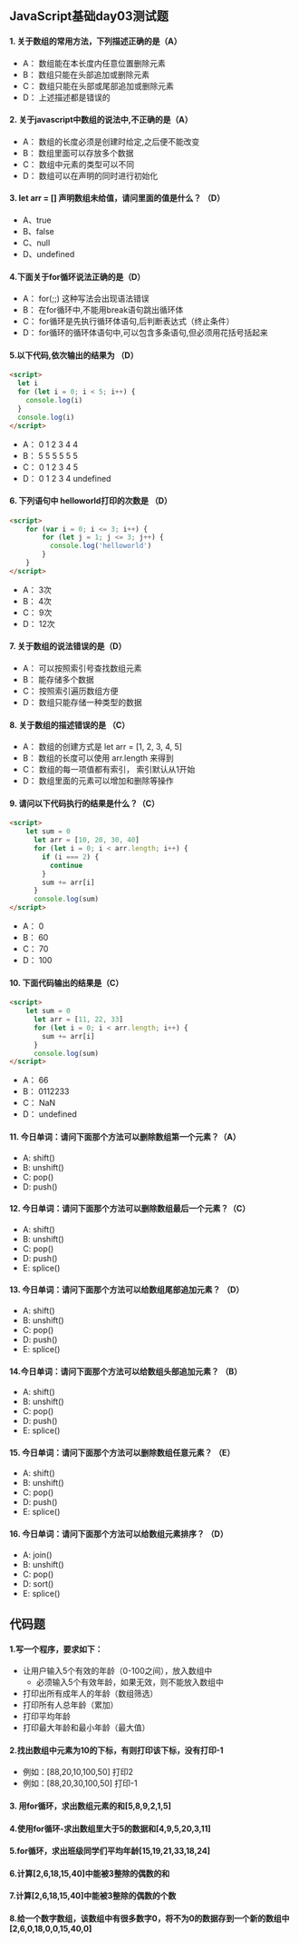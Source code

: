 

## JavaScript基础day03测试题



#### 1. 关于数组的常用方法，下列描述正确的是（A）

- A： 数组能在本长度内任意位置删除元素
- B： 数组只能在头部追加或删除元素
- C： 数组只能在头部或尾部追加或删除元素
- D： 上述描述都是错误的

#### 2. 关于javascript中数组的说法中,不正确的是（A）

- A： 数组的长度必须是创建时给定,之后便不能改变
- B： 数组里面可以存放多个数据
- C： 数组中元素的类型可以不同
- D： 数组可以在声明的同时进行初始化

#### 3. let arr = [] 声明数组未给值，请问里面的值是什么？ （D）

- A、true
- B、false
- C、null
- D、undefined

#### 4.下面关于for循环说法正确的是（D）

- A： for(;;) 这种写法会出现语法错误
- B： 在for循环中,不能用break语句跳出循环体
- C： for循环是先执行循环体语句,后判断表达式（终止条件）
- D： for循环的循环体语句中,可以包含多条语句,但必须用花括号括起来

#### 5.以下代码,依次输出的结果为 （D）

```html
<script>
  let i
  for (let i = 0; i < 5; i++) {
    console.log(i)
  }
  console.log(i)
</script>
```

- A： 0 1 2 3 4 4
- B： 5 5 5 5 5 5
- C： 0 1 2 3 4 5
- D： 0 1 2 3 4  undefined

#### 6. 下列语句中 helloworld打印的次数是 （D）

```html
<script>
	for (var i = 0; i <= 3; i++) {
        for (let j = 1; j <= 3; j++) {
          console.log('helloworld')
        }
	}
</script>
```



- A： 3次
- B： 4次
- C： 9次
- D： 12次

#### 7. 关于数组的说法错误的是（D）

- A： 可以按照索引号查找数组元素
- B： 能存储多个数据
- C： 按照索引遍历数组方便
- D： 数组只能存储一种类型的数据

#### 8. 关于数组的描述错误的是 （C）

- A： 数组的创建方式是 let arr = [1, 2, 3, 4, 5]
- B： 数组的长度可以使用 arr.length 来得到
- C： 数组的每一项值都有索引， 索引默认从1开始
- D： 数组里面的元素可以增加和删除等操作

#### 9. 请问以下代码执行的结果是什么？（C）

```html
<script>
    let sum = 0
      let arr = [10, 20, 30, 40]
      for (let i = 0; i < arr.length; i++) {
        if (i === 2) {
          continue
        }
        sum += arr[i]
      }
      console.log(sum)
</script>
```

- A： 0
- B： 60
- C： 70
- D： 100

#### 10. 下面代码输出的结果是（C）

```html
<script>
	let sum = 0
      let arr = [11, 22, 33]
      for (let i = 0; i < arr.length; i++) {
        sum += arr[i]
      }
      console.log(sum)
</script>
```

- A： 66
- B： 0112233
- C： NaN
- D： undefined

#### 11. 今日单词：请问下面那个方法可以删除数组第一个元素？（A）

- A: shift()
- B: unshift()
- C: pop()
- D: push()

#### 12. 今日单词：请问下面那个方法可以删除数组最后一个元素？（C）

- A: shift()
- B: unshift()
- C: pop()
- D: push()
- E: splice()

#### 13. 今日单词：请问下面那个方法可以给数组尾部追加元素？ （D）

- A: shift()
- B: unshift()
- C: pop()
- D: push()
- E: splice()

#### 14.今日单词：请问下面那个方法可以给数组头部追加元素？ （B）

- A: shift()
- B: unshift()
- C: pop()
- D: push()
- E: splice()

#### 15. 今日单词：请问下面那个方法可以删除数组任意元素？ （E）

- A: shift()
- B: unshift()
- C: pop()
- D: push()
- E: splice()

#### 16. 今日单词：请问下面那个方法可以给数组元素排序？ （D）

- A: join()
- B: unshift()
- C: pop()
- D: sort()
- E: splice()



## 代码题

#### 1.写一个程序，要求如下：

- 让用户输入5个有效的年龄（0-100之间），放入数组中
  - 必须输入5个有效年龄，如果无效，则不能放入数组中
- 打印出所有成年人的年龄（数组筛选）
- 打印所有人总年龄（累加）
- 打印平均年龄
- 打印最大年龄和最小年龄（最大值）

#### 2.找出数组中元素为10的下标，有则打印该下标，没有打印-1

- 例如：[88,20,10,100,50] 打印2
- 例如：[88,20,30,100,50] 打印-1

#### 3. 用for循环，求出数组元素的和[5,8,9,2,1,5]

#### 4.使用for循环-求出数组里大于5的数据和[4,9,5,20,3,11]

#### 5.for循环，求出班级同学们平均年龄[15,19,21,33,18,24]

#### 6.计算[2,6,18,15,40]中能被3整除的偶数的和

#### 7.计算[2,6,18,15,40]中能被3整除的偶数的个数

#### 8.给一个数字数组，该数组中有很多数字0，将不为0的数据存到一个新的数组中[2,6,0,18,0,0,15,40,0]
